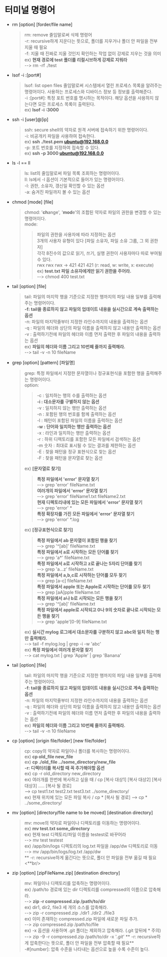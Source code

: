 # 터미널 명령어

- rm [option] [forder/file name]

  > rm: remove 줄임말로써 삭제 명령어<br/>
  > -r: recursive하게 지운다는 뜻으로, 폴더를 지우거나 폴더 안 파일을 전부 지울 때 필요<br/>
  > -f: 지울 때 진짜로 지울 것인지 확인하는 작업 없이 강제로 지우는 것을 의미<br/>
  > ex) **현재 경로에 test 폴더를 리컬시브하게 강제로 지워라**<br/>
  > --> rm -rf ./test<br/>

- lsof -i :[port#]

  > lsof: list open files 줄임말로써 시스템에서 열린 프로세스 목록을 알려주는 명령어이다. 사용하는 프로세스와 디바이스 정보 등 정보를 출력해준다.<br/>
  > -i :[port#]: 특정 포트 번호를 명시하는 목적이다. 해당 옵션을 사용하지 않는다면 모든 프로세스 목록이 출력된다.<br/>
  > ex) **lsof -i :3000**<br/>

- ssh -i [user]@[ip]

  > ssh: secure shell의 약자로 원격 서버에 접속하기 위한 명령어이다.<br/>
  > -i: 비공개키 파일을 사용하여 접속한다.<br/>
  > ex) **ssh ./test.pem ubuntu@192.168.0.0**<br/>
  > -p: 포트 번호를 지정하여 접속할 수 있다.<br/>
  > ex) **ssh -p 3000 ubuntu@192.168.0.0**<br/>

- ls -l == ll

  > ls: list의 줄임말로써 파일 목록 조회하는 명령어이다.<br/>
  > ll: ls에서 -l 옵션이 기본적으로 들어가 있는 명령어이다.<br/>
  > -l: 권한, 소유자, 갱신일 확인할 수 있는 옵션<br/>
  > -a: 숨겨진 파일까지 볼 수 있는 옵션<br/>

- chmod [mode] [file]

  > chmod: '**ch**ange', '**mod**e'의 조합된 약자로 파일의 권한을 변경할 수 있는 명령어이다.<br/>
  > mode:<br/>
  > > 파일의 권한을 사용자에 따라 지정하는 옵션<br/>
  > > 3개의 사용자 유형이 있다 [파일 소유자, 파일 소유 그룹, 그 외 권한자]<br/>
  > > 각각 8진수의 값으로 읽기, 쓰기, 실행 권한이 사용자마다 따로 부여될 수 있다.<br/>
  > > rwx rwx rwx -> 421 421 421 (r: read, w: write, x: execute)<br/>
  > > ex) **test.txt 파일 소유자에게만 읽기 권한을 주어라.**<br/>
  > > --> chmod 400 test.txt<br/>

- tail [option] [file]

  > tail: 파일의 마지막 행을 기준으로 지정한 행까지의 파일 내용 일부를 출력해주는 명령어이다.<br/>
  > **-f: tail을 종료하지 않고 파일의 업데이트 내용을 실시간으로 계속 출력하는 옵션**<br/>
  > -n: 파일의 마지막줄부터 지정한 라인수까지의 내용을 출력하는 옵션<br/>
  > -q : 파일의 헤더와 상단의 파일 이름을 출력하지 않고 내용만 출력하는 옵션<br/>
  > -v : 출력하기전에 파일의 헤더와 이름 먼저 출력한 후 파일의 내용을 출력하는 옵션<br/>
  > ex) **파일의 헤더와 이름 그리고 10번째 줄까지 출력해라.**<br/>
  > --> tail -v -n 10 fileName<br/>

- grep [option] [pattern] [파일명]

  > grep: 특정 파일에서 지정한 문자열이나 정규표현식을 포함한 행을 출력해주는 명령어이다.<br/>
  > option:<br/>
  > > -c : 일치하는 행의 수를 출력하는 옵션<br/>
  > > **-i : 대소문자를 구별하지 않는 옵션**<br/>
  > > -v : 일치하지 않는 행만 출력하는 옵션<br/>
  > > -n : 포함된 행의 번호를 함께 출력하는 옵션<br/>
  > > -l : 패턴이 포함된 파일의 이름을 출력하는 옵션<br/>
  > > **-w : 단어와 일치하는 행만 출력하는 옵션**<br/>
  > > -x : 라인과 일치하는 행만 출력하는 옵션<br/>
  > > -r : 하위 디렉토리를 포함한 모든 파일에서 검색하는 옵션<br/>
  > > -m 숫자 : 최대로 표시될 수 있는 결과를 제한하는 옵션<br/>
  > > -E : 찾을 패턴을 정규 표현식으로 찾는 옵션<br/>
  > > -F : 찾을 패턴을 문자열로 찾는 옵션<br/>
  >
  > ex) **[문자열로 찾기]** <br/>
  > > **특정 파일에서 'error' 문자열 찾기**<br/>
  > > --> grep 'error' fileName.txt<br/>
  > > **여러개의 파일에서 'error' 문자열 찾기**<br/>
  > > --> grep 'error' fileName1.txt fileName2.txt<br/>
  > > **현재 디렉토리내에 있는 모든 파일에서 'error' 문자열 찾기**<br/>
  > > --> grep 'error' \*<br/>
  > > **특정 확장자를 가진 모든 파일에서 'error' 문자열 찾기**<br/>
  > > --> grep 'error' \*.log<br/>
  >
  > ex) **[정규표현식으로 찾기]** <br/>
  > > **특정 파일에서 ab 문자열이 포함된 행을 찾기**<br/>
  > > --> grep '^[ab]' fileName.txt<br/>
  > > **특정 파일에서 a로 시작하는 모든 단어를 찾기**<br/>
  > > --> grep 'a\*' fileName.txt<br/>
  > > **특정 파일에서 a로 시작하고 z로 끝나는 5자리 단어를 찾기**<br/>
  > > --> grep 'a...z' fileName.txt<br/>
  > > **특정 파일에서 a,b,c로 시작하는 단어를 모두 찾기**<br/>
  > > --> grep [a-c] fileName.txt<br/>
  > > **특정 파일에서 apple 또는 Apple로 시작하는 단어를 모두 찾기**<br/>
  > > --> grep [aA]pple fileName.txt<br/>
  > > **특정 파일에서 a나 b로 시작되는 모든 행을 찾기**<br/>
  > > --> grep '^[ab]' fileName.txt<br/>
  > > **특정 파일에서 apple로 시작되고 0나 9의 숫자로 끝나로 시작되는 모든 행을 찾기**<br/>
  > > --> grep 'apple'[0-9] fileName.txt<br/>
  >
  > ex) **실시간 mylog 로그에서 대소문자를 구분하지 않고 abc와 일치 하는 행만 출력해라.**<br/>
  > --> tail -f mylog.log | grep -i -w 'abc'<br/>
  > ex) **특정 파일에서 여러개 문자열 찾기**<br/>
  > --> cat mylog.txt | grep 'Apple' | grep 'Banana'<br/>

- tail [option] [file]

  > tail: 파일의 마지막 행을 기준으로 지정한 행까지의 파일 내용 일부를 출력해주는 명령어이다.<br/>
  > **-f: tail을 종료하지 않고 파일의 업데이트 내용을 실시간으로 계속 출력하는 옵션**<br/>
  > -n: 파일의 마지막줄부터 지정한 라인수까지의 내용을 출력하는 옵션<br/>
  > -q : 파일의 헤더와 상단의 파일 이름을 출력하지 않고 내용만 출력하는 옵션<br/>
  > -v : 출력하기전에 파일의 헤더와 이름 먼저 출력한 후 파일의 내용을 출력하는 옵션<br/>
  > ex) **파일의 헤더와 이름 그리고 10번째 줄까지 출력해라.**<br/>
  > --> tail -v -n 10 fileName<br/>

- cp [option] [origin file/folder] [new file/folder]

  > cp: copy의 약자로 파일이나 폴더를 복사하는 명령어이다.<br/>
  > ex) **cp old_file new_file**<br/>
  > ex) **cp ./old_file ../some_directory/new_file**<br/>
  > **-r: 디렉터리를 복사할 때 꼭 추가해야할 옵션**<br/>
  > ex) cp -r old_directory new_directory<br/>
  > ex) 여러개를 한번에 복사하고 싶을 때 / cp [복사 대상1] [복사 대상2] [복사 대상3] ..... [복사 될 경로]<br/>
  > --> cp test1.txt test2.txt test3.txt ../some_directory/<br/>
  > ex) 현재 위치에 있는 모든 파일 복사 / cp * [복사 될 경로]
  > --> cp * ../some_directory/<br/>

- mv [option] [directory/file name to be moved] [destination directory]

  > mv: move의 약자로 파일이나 디렉토리를 이동하는 명령어이다.<br/>
  > ex) **mv test.txt some_directory**<br/>
  > ex) 현재 test 디렉토리/파일 이름을 testest로 바꾸어라<br/>
  > --> mv test testest<br/>
  > ex) /app/bin/logs 디렉토리의 log.txt 파일을 /app/dw 디렉토리로 이동<br/>
  > --> mv /app/bin/logs/log.txt /app/dw<br/>
  > ** -r: recursive하게 옮긴다는 뜻으로, 폴더 안 파일을 전부 옮길 때 필요<**br/>

- zip [option] [zipFileName.zip] [destination directory]

  > mv: 파일이나 디렉토리를 압축하는 명령어이다.<br/>
  > ex) /path/to 경로에 있는 dir 디렉토리를 compressed의 이름으로 압축해라.<br/>
  > --> **zip -r compressed.zip /path/to/dir**<br/>
  > ex) dir1, dir2, file3 세 개의 소스를 압축해라.<br/>
  > --> zip -r compressed.zip ./dir1 ./dir2 ./file3<br/>
  > ex) 이미 존재하는 compressed.zip 파일에 새로운 파일 추가.<br/>
  > --> zip compressed.zip /path/to/file<br/>
  > ex) -x 옵션을 사용하며 .git 폴더는 제외하고 압축해라. (.git 앞뒤에 * 주의)<br/>
  > --> zip -9 -r compressed.zip /path/to/dir -x '*.git*'
  > ** -r: recursive하게 압축한다는 뜻으로, 폴더 안 파일을 전부 압축할 때 필요**<br/>
  > -#[number]: 압축 수준을 나타내는 옵션으로 높을 수록 수준이 높다.<br/>
